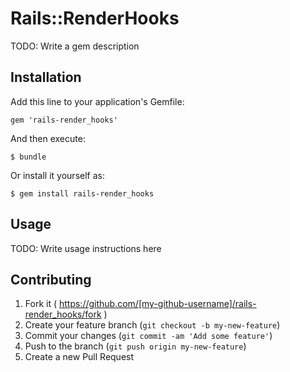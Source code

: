# Rails::RenderHooks

TODO: Write a gem description

## Installation

Add this line to your application's Gemfile:

    gem 'rails-render_hooks'

And then execute:

    $ bundle

Or install it yourself as:

    $ gem install rails-render_hooks

## Usage

TODO: Write usage instructions here

## Contributing

1. Fork it ( https://github.com/[my-github-username]/rails-render_hooks/fork )
2. Create your feature branch (`git checkout -b my-new-feature`)
3. Commit your changes (`git commit -am 'Add some feature'`)
4. Push to the branch (`git push origin my-new-feature`)
5. Create a new Pull Request
